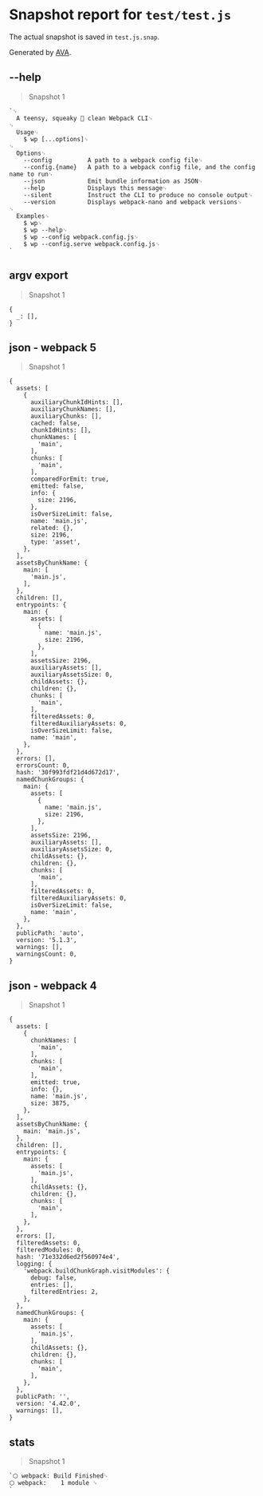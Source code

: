 # Snapshot report for `test/test.js`

The actual snapshot is saved in `test.js.snap`.

Generated by [AVA](https://avajs.dev).

## --help

> Snapshot 1

    `␊
      A teensy, squeaky 🐤 clean Webpack CLI␊
    ␊
      Usage␊
        $ wp [...options]␊
    ␊
      Options␊
        --config          A path to a webpack config file␊
        --config.{name}   A path to a webpack config file, and the config name to run␊
        --json            Emit bundle information as JSON␊
        --help            Displays this message␊
        --silent          Instruct the CLI to produce no console output␊
        --version         Displays webpack-nano and webpack versions␊
    ␊
      Examples␊
        $ wp␊
        $ wp --help␊
        $ wp --config webpack.config.js␊
        $ wp --config.serve webpack.config.js␊
    `

## argv export

> Snapshot 1

    {
      _: [],
    }

## json - webpack 5

> Snapshot 1

    {
      assets: [
        {
          auxiliaryChunkIdHints: [],
          auxiliaryChunkNames: [],
          auxiliaryChunks: [],
          cached: false,
          chunkIdHints: [],
          chunkNames: [
            'main',
          ],
          chunks: [
            'main',
          ],
          comparedForEmit: true,
          emitted: false,
          info: {
            size: 2196,
          },
          isOverSizeLimit: false,
          name: 'main.js',
          related: {},
          size: 2196,
          type: 'asset',
        },
      ],
      assetsByChunkName: {
        main: [
          'main.js',
        ],
      },
      children: [],
      entrypoints: {
        main: {
          assets: [
            {
              name: 'main.js',
              size: 2196,
            },
          ],
          assetsSize: 2196,
          auxiliaryAssets: [],
          auxiliaryAssetsSize: 0,
          childAssets: {},
          children: {},
          chunks: [
            'main',
          ],
          filteredAssets: 0,
          filteredAuxiliaryAssets: 0,
          isOverSizeLimit: false,
          name: 'main',
        },
      },
      errors: [],
      errorsCount: 0,
      hash: '30f993fdf21d4d672d17',
      namedChunkGroups: {
        main: {
          assets: [
            {
              name: 'main.js',
              size: 2196,
            },
          ],
          assetsSize: 2196,
          auxiliaryAssets: [],
          auxiliaryAssetsSize: 0,
          childAssets: {},
          children: {},
          chunks: [
            'main',
          ],
          filteredAssets: 0,
          filteredAuxiliaryAssets: 0,
          isOverSizeLimit: false,
          name: 'main',
        },
      },
      publicPath: 'auto',
      version: '5.1.3',
      warnings: [],
      warningsCount: 0,
    }

## json - webpack 4

> Snapshot 1

    {
      assets: [
        {
          chunkNames: [
            'main',
          ],
          chunks: [
            'main',
          ],
          emitted: true,
          info: {},
          name: 'main.js',
          size: 3875,
        },
      ],
      assetsByChunkName: {
        main: 'main.js',
      },
      children: [],
      entrypoints: {
        main: {
          assets: [
            'main.js',
          ],
          childAssets: {},
          children: {},
          chunks: [
            'main',
          ],
        },
      },
      errors: [],
      filteredAssets: 0,
      filteredModules: 0,
      hash: '71e332d6ed2f560974e4',
      logging: {
        'webpack.buildChunkGraph.visitModules': {
          debug: false,
          entries: [],
          filteredEntries: 2,
        },
      },
      namedChunkGroups: {
        main: {
          assets: [
            'main.js',
          ],
          childAssets: {},
          children: {},
          chunks: [
            'main',
          ],
        },
      },
      publicPath: '',
      version: '4.42.0',
      warnings: [],
    }

## stats

> Snapshot 1

    `⬡ webpack: Build Finished␊
    ⬡ webpack:    1 module ␊
    `
